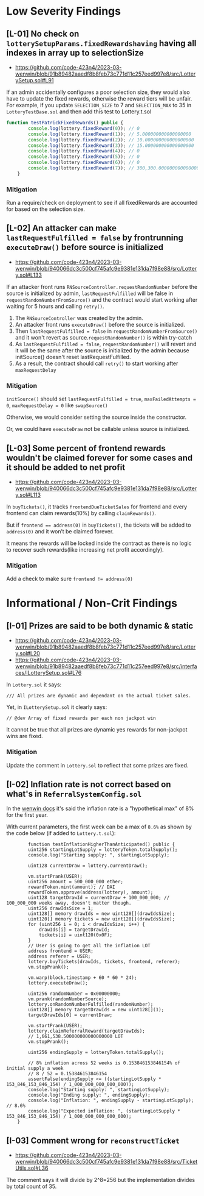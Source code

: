 # Low Severity Findings

## [L-01] No check on `lotterySetupParams.fixedRewardshaving` having all indexes in array up to selectionSize

- https://github.com/code-423n4/2023-03-wenwin/blob/91b89482aaedf8b8feb73c771d11c257eed997e8/src/LotterySetup.sol#L91

If an admin accidentally configures a poor selection size, they would also have to update the fixed rewards, otherwise the reward tiers will be unfair. For example, if you update `SELECTION_SIZE` to 7 and `SELECTION_MAX` to 35 in `LotteryTestBase.sol` and then add this test to Lottery.t.sol

```javascript
function testPatrickFixedRewards() public {
        console.log(lottery.fixedReward(0)); // 0
        console.log(lottery.fixedReward(1)); // 5.000000000000000000
        console.log(lottery.fixedReward(2)); // 10.000000000000000000
        console.log(lottery.fixedReward(3)); // 15.000000000000000000
        console.log(lottery.fixedReward(4)); // 0
        console.log(lottery.fixedReward(5)); // 0
        console.log(lottery.fixedReward(6)); // 0
        console.log(lottery.fixedReward(7)); // 300,300.000000000000000000 jackpot
    }
```

### Mitigation

Run a require/check on deployment to see if all fixedRewards are accounted for based on the selection size.

## [L-02] An attacker can make `lastRequestFulfilled = false` by frontrunning `executeDraw()` before source is initialized

- https://github.com/code-423n4/2023-03-wenwin/blob/940066dc3c500cf745afc9e9381e131da7f98e88/src/Lottery.sol#L133

If an attacker front runs `RNSourceController.requestRandomNumber` before the source is initialized by admin, `lastRequestFulfilled` will be false in `requestRandomNumberFromSource()` and the contract would start working after waiting for 5 hours and calling `retry()`.

1. The `RNSourceController` was created by the admin.
2. An attacker front runs `executeDraw()` before the source is initialized.
3. Then `lastRequestFulfilled = false` in `requestRandomNumberFromSource()` and it won't revert as source.`requestRandomNumber()` is within try-catch
4. As `lastRequestFulfilled = false`, `requestRandomNumber()` will revert and it will be the same after the source is initialized by the admin because initSource() doesn't reset lastRequestFulfilled.
5. As a result, the contract should call `retry()` to start working after `maxRequestDelay`

### Mitigation

`initSource()` should set `lastRequestFulfilled = true`, `maxFailedAttempts = 0`, `maxRequestDelay = 0` like `swapSource()`

Otherwise, we would consider setting the source inside the constructor.

Or, we could have `executeDraw` not be callable unless source is initialized. 

## [L-03] Some percent of frontend rewards wouldn't be claimed forever for some cases and it should be added to net profit

- https://github.com/code-423n4/2023-03-wenwin/blob/940066dc3c500cf745afc9e9381e131da7f98e88/src/Lottery.sol#L113

In `buyTickets()`, it tracks `frontendDueTicketSales` for frontend and every frontend can claim rewards(10%) by calling `claimRewards()`.

But if `frontend == address(0)` in `buyTickets()`, the tickets will be added to `address(0)` and it won’t be claimed forever.

It means the rewards will be locked inside the contract as there is no logic to recover such rewards(like increasing net profit accordingly).

### Mitigation

Add a check to make sure `frontend != address(0)`


# Informational / Non-Crit Findings

## [I-01] Prizes are said to be both dynamic & static

- https://github.com/code-423n4/2023-03-wenwin/blob/91b89482aaedf8b8feb73c771d11c257eed997e8/src/Lottery.sol#L20
- https://github.com/code-423n4/2023-03-wenwin/blob/91b89482aaedf8b8feb73c771d11c257eed997e8/src/interfaces/ILotterySetup.sol#L76


In `Lottery.sol` it says:
```
/// All prizes are dynamic and dependant on the actual ticket sales.
```

Yet, in `ILotterySetup.sol` it clearly says:

```
// @dev Array of fixed rewards per each non jackpot win
```

It cannot be true that all prizes are dynamic yes rewards for non-jackpot wins are fixed.

### Mitigation

Update the comment in `Lottery.sol` to reflect that some prizes are fixed. 

## [I-02] Inflation rate is not correct based on what's in `ReferralSystemConfig.sol`

In the [wenwin docs](https://docs.wenwin.com/wenwin-lottery/protocol-architecture/token/rewards) it's said the inflation rate is a "hypothetical max" of 8% for the first year. 

With current parameters, the first week can be a max of `8.6%` as shown by the code below (if added to `Lottery.t.sol`):

```solidity
        function testInflationHigherThanAnticipated() public {
        uint256 startingLotSupply = lotteryToken.totalSupply();
        console.log("Starting supply: ", startingLotSupply);

        uint128 currentDraw = lottery.currentDraw();

        vm.startPrank(USER);
        uint256 amount = 500_000_000 ether;
        rewardToken.mint(amount); // DAI
        rewardToken.approve(address(lottery), amount);
        uint128 targetDrawId = currentDraw + 100_000_000; // 100_000_000 weeks away, doesn't matter though.
        uint256 drawIdsSize = 1;
        uint128[] memory drawIds = new uint128[](drawIdsSize);
        uint120[] memory tickets = new uint120[](drawIdsSize);
        for (uint256 i = 0; i < drawIdsSize; i++) {
            drawIds[i] = targetDrawId;
            tickets[i] = uint120(0x0F);
        }
        // User is going to get all the inflation LOT
        address frontend = USER;
        address referer = USER;
        lottery.buyTickets(drawIds, tickets, frontend, referer);
        vm.stopPrank();

        vm.warp(block.timestamp + 60 * 60 * 24);
        lottery.executeDraw();

        uint256 randomNumber = 0x00000000;
        vm.prank(randomNumberSource);
        lottery.onRandomNumberFulfilled(randomNumber);
        uint128[] memory targetDrawIds = new uint128[](1);
        targetDrawIds[0] = currentDraw;

        vm.startPrank(USER);
        lottery.claimReferralReward(targetDrawIds);
        // 1,661,538.500000000000000000 LOT
        vm.stopPrank();

        uint256 endingSupply = lotteryToken.totalSupply();

        // 8% inflation across 52 weeks is 0.153846153846154% of initial supply a week
        // 8 / 52 = 0.153846153846154
        assertFalse(endingSupply <= ((startingLotSupply * 153_846_153_846_154) / 1_000_000_000_000_000));
        console.log("Starting supply: ", startingLotSupply);
        console.log("Ending supply: ", endingSupply);
        console.log("Inflation: ", endingSupply - startingLotSupply); // 8.6%
        console.log("Expected inflation: ", (startingLotSupply * 153_846_153_846_154) / 1_000_000_000_000_000);
    }
```

## [I-03] Comment wrong for `reconstructTicket`

- https://github.com/code-423n4/2023-03-wenwin/blob/940066dc3c500cf745afc9e9381e131da7f98e88/src/TicketUtils.sol#L36

The comment says it will divide by 2^8=256 but the implementation divides by total count of 35.